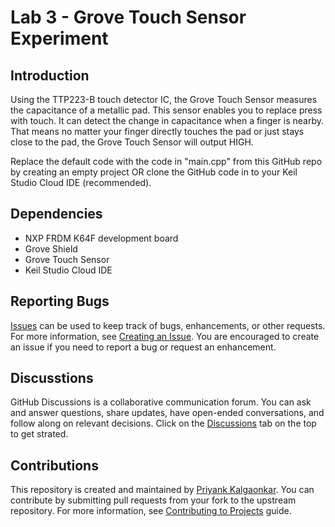 # Lab 3 - Grove Touch Sensor Experiment 
## Introduction
Using the TTP223-B touch detector IC, the Grove Touch Sensor measures the capacitance of a metallic pad. This sensor enables you to replace press with touch. It can detect the change in capacitance when a finger is nearby. That means no matter your finger directly touches the pad or just stays close to the pad, the Grove Touch Sensor will output HIGH.

Replace the default code with the code in "main.cpp" from this GitHub repo by creating an empty project OR clone the GitHub code in to your Keil Studio Cloud IDE (recommended).

## Dependencies
- NXP FRDM K64F development board
- Grove Shield
- Grove Touch Sensor
- Keil Studio Cloud IDE

## Reporting Bugs
[Issues](https://github.com/priyankkalgaonkar/TALab3BTouchSensorECE595/issues) can be used to keep track of bugs, enhancements, or other requests. For more information, see [Creating an Issue](https://docs.github.com/en/issues/tracking-your-work-with-issues/creating-an-issue). You are encouraged to create an issue if you need to report a bug or request an enhancement.

## Discusstions
GitHub Discussions is a collaborative communication forum. You can ask and answer questions, share updates, have open-ended conversations, and follow along on relevant decisions. Click on the [Discussions](https://github.com/priyankkalgaonkar/TALab3BTouchSensorECE595/discussions) tab on the top to get strated.

## Contributions
This repository is created and maintained by [Priyank Kalgaonkar](https://priyankkalgaonkar.com/). You can contribute by submitting pull requests from your fork to the upstream repository. For more information, see [Contributing to Projects](https://docs.github.com/en/get-started/quickstart/contributing-to-projects) guide.
